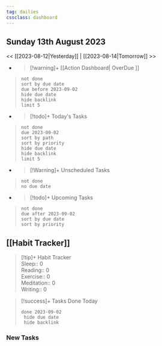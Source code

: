 ```yaml
---
tag: dailies
cssclass: dashboard
---
```

## Sunday 13th August 2023

<< [[2023-08-12|Yesterday]] | [[2023-08-14|Tomorrow]] >>

- > [!warning]+ [[Action Dashboard| OverDue ]]
> ```tasks
> not done
> sort by due date
> due before 2023-09-02
> hide due date
> hide backlink
> limit 5
> ```

- > [!todo]+ Today's Tasks
> ```tasks
> not done
> due 2023-09-02
> sort by path
> sort by priority
> hide due date
> hide backlink
> limit 5
> ```

- > [!Warning]+ Unscheduled Tasks  
 > ```tasks  
 > not done  
 > no due date

- > [!todo]+ Upcoming Tasks
> ```tasks  
> not done  
> due after 2023-09-02  
> sort by due date
> sort by priority  

## [[Habit Tracker]]
> [!tip]+ Habit Tracker  
> Sleep:: 0  
> Reading:: 0  
> Exercise:: 0  
> Meditation:: 0  
> Writing:: 0


> [!success]+ Tasks Done Today
> ```tasks 
> done 2023-09-02
>  hide due date
>  hide backlink
### New Tasks

